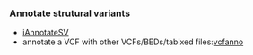 ### Annotate strutural variants 

* [iAnnotateSV](https://github.com/rhshah/iAnnotateSV)  
* annotate a VCF with other VCFs/BEDs/tabixed files:[vcfanno](https://github.com/brentp/vcfanno)
